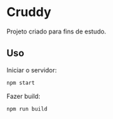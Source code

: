 # Cruddy

Projeto criado para fins de estudo.

## Uso

Iniciar o servidor:

```bash
npm start
```
Fazer build:

```bash
npm run build
```
